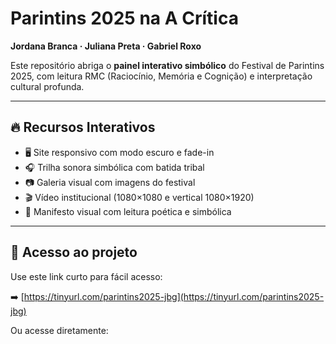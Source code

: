 # Parintins 2025 na A Crítica  
**Jordana Branca · Juliana Preta · Gabriel Roxo**

Este repositório abriga o **painel interativo simbólico** do Festival de Parintins 2025, com leitura RMC (Raciocínio, Memória e Cognição) e interpretação cultural profunda.

---

## 🔥 Recursos Interativos

- 🖥 Site responsivo com modo escuro e fade-in
- 🎧 Trilha sonora simbólica com batida tribal
- 📷 Galeria visual com imagens do festival
- 🎬 Vídeo institucional (1080×1080 e vertical 1080×1920)
- 📘 Manifesto visual com leitura poética e simbólica

---

## 📌 Acesso ao projeto

Use este link curto para fácil acesso:

➡️ [https://tinyurl.com/parintins2025-jbg](https://tinyurl.com/parintins2025-jbg)

Ou acesse diretamente: